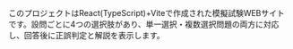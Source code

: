 <!-- Use this file to provide workspace-specific custom instructions to Copilot. For more details, visit https://code.visualstudio.com/docs/copilot/copilot-customization#_use-a-githubcopilotinstructionsmd-file -->

このプロジェクトはReact(TypeScript)+Viteで作成された模擬試験WEBサイトです。設問ごとに4つの選択肢があり、単一選択・複数選択問題の両方に対応し、回答後に正誤判定と解説を表示します。
